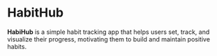 # HabitHub
**HabiHub** is a simple habit tracking app that helps users set, track, and visualize their progress, motivating them to build and maintain positive habits.
